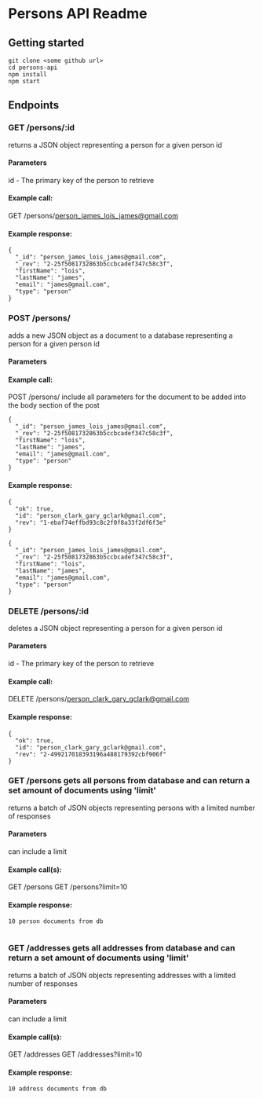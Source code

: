 

# Persons API Readme


## Getting started

```
git clone <some github url>
cd persons-api
npm install
npm start
```

## Endpoints

### GET /persons/:id
returns a JSON object representing a person for a given person id
#### Parameters

id - The primary key of the person to retrieve
#### Example call:
GET /persons/person_james_lois_james@gmail.com
#### Example response:
```
{
  "_id": "person_james_lois_james@gmail.com",
  "_rev": "2-25f5081732863b5ccbcadef347c58c3f",
  "firstName": "lois",
  "lastName": "james",
  "email": "james@gmail.com",
  "type": "person"
}
```

### POST /persons/
adds a new  JSON object as a document to a database representing a person for a given person id
#### Parameters

#### Example call:
POST /persons/
include all parameters for the document to be added into the body section of the post
```
{
  "_id": "person_james_lois_james@gmail.com",
  "_rev": "2-25f5081732863b5ccbcadef347c58c3f",
  "firstName": "lois",
  "lastName": "james",
  "email": "james@gmail.com",
  "type": "person"
}
```
#### Example response:

```
{
  "ok": true,
  "id": "person_clark_gary_gclark@gmail.com",
  "rev": "1-ebaf74effbd93c8c2f0f8a33f2df6f3e"
}

{
  "_id": "person_james_lois_james@gmail.com",
  "_rev": "2-25f5081732863b5ccbcadef347c58c3f",
  "firstName": "lois",
  "lastName": "james",
  "email": "james@gmail.com",
  "type": "person"
}
```

### DELETE /persons/:id
deletes a JSON object representing a person for a given person id
#### Parameters

id - The primary key of the person to retrieve
#### Example call:
DELETE /persons/person_clark_gary_gclark@gmail.com
#### Example response:
```
{
  "ok": true,
  "id": "person_clark_gary_gclark@gmail.com",
  "rev": "2-499217018393196a488179392cbf906f"
}
```
### GET /persons  gets all persons from database and can return a set amount of documents using 'limit'
returns a batch of JSON objects representing persons with a limited number of responses
#### Parameters
can include a limit
#### Example call(s):
GET /persons
GET /persons?limit=10
#### Example response:
```
10 person documents from db


```
### GET /addresses gets all addresses from database and can return a set amount of documents using 'limit'
returns a batch of JSON objects representing addresses with a limited number of responses
#### Parameters
can include a limit
#### Example call(s):
GET /addresses
GET /addresses?limit=10
#### Example response:
```
10 address documents from db


```
